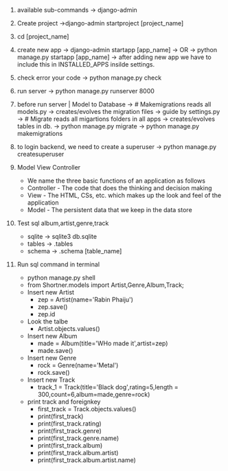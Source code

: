 1. available sub-commands
   -> django-admin

2. Create project
   ->django-admin startproject [project_name]

3. cd [project_name]

4. create new app
   -> django-admin startapp [app_name]
   -> OR -> python manage.py startapp [app_name]
   -> after adding new app we have to include this in INSTALLED_APPS insilde settings.

5. check error your code
   -> python manage.py check

6. run server
   -> python manage.py runserver 8000

7. before run server | Model to Database
   -> # Makemigrations reads all models.py -> creates/evolves the migration files -> guide by settings.py
   -> # Migrate reads all migartions folders in all apps -> creates/evolves tables in db.
   -> python manage.py migrate
   -> python manage.py makemigrations

8. to login backend, we need to create a superuser
   -> python manage.py createsuperuser

9. Model View Controller

   - We name the three basic functions of an application as follows
   - Controller - The code that does the thinking and decision making
   - View - The HTML, CSs, etc. which makes up the look and feel of the application
   - Model - The persistent data that we keep in the data store

10. Test sql album,artist,genre,track

    - sqlite -> sqlite3 db.sqlite
    - tables -> .tables
    - schema -> .schema [table_name]

11. Run sql command in terminal
    - python manage.py shell
    - from Shortner.models import Artist,Genre,Album,Track;
    - Insert new Artist
      - zep = Artist(name='Rabin Phaiju')
      - zep.save()
      - zep.id
    - Look the talbe
      - Artist.objects.values()
    - Insert new Album
      - made = Album(title='WHo made it',artist=zep)
      - made.save()
    - Insert new Genre
      - rock = Genre(name='Metal')
      - rock.save()
    - Insert new Track
      - track_1 = Track(title='Black dog',rating=5,length = 300,count=6,album=made,genre=rock)
    - print track and foreignkey
      - first_track = Track.objects.values()
      - print(first_track)
      - print(first_track.rating)
      - print(first_track.genre)
      - print(first_track.genre.name)
      - print(first_track.album)
      - print(first_track.album.artist)
      - print(first_track.album.artist.name)
